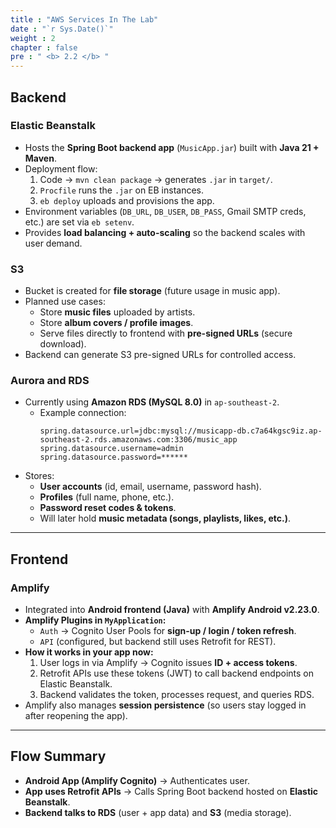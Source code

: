 ```yaml
---
title : "AWS Services In The Lab"
date : "`r Sys.Date()`"
weight : 2
chapter : false
pre : " <b> 2.2 </b> "
---
```



## Backend
### Elastic Beanstalk
- Hosts the **Spring Boot backend app** (`MusicApp.jar`) built with **Java 21 + Maven**.  
- Deployment flow:  
  1. Code → `mvn clean package` → generates `.jar` in `target/`.  
  2. `Procfile` runs the `.jar` on EB instances.  
  3. `eb deploy` uploads and provisions the app.  
- Environment variables (`DB_URL`, `DB_USER`, `DB_PASS`, Gmail SMTP creds, etc.) are set via `eb setenv`.  
- Provides **load balancing + auto-scaling** so the backend scales with user demand.  

### S3
- Bucket is created for **file storage** (future usage in music app).  
- Planned use cases:  
  - Store **music files** uploaded by artists.  
  - Store **album covers / profile images**.  
  - Serve files directly to frontend with **pre-signed URLs** (secure download).  
- Backend can generate S3 pre-signed URLs for controlled access.  

### Aurora and RDS
- Currently using **Amazon RDS (MySQL 8.0)** in `ap-southeast-2`.  
  - Example connection:  
    ```
    spring.datasource.url=jdbc:mysql://musicapp-db.c7a64kgsc9iz.ap-southeast-2.rds.amazonaws.com:3306/music_app
    spring.datasource.username=admin
    spring.datasource.password=******
    ```
- Stores:  
  - **User accounts** (id, email, username, password hash).  
  - **Profiles** (full name, phone, etc.).  
  - **Password reset codes & tokens**.  
  - Will later hold **music metadata (songs, playlists, likes, etc.)**.  


---

## Frontend

### Amplify
- Integrated into **Android frontend (Java)** with **Amplify Android v2.23.0**.  
- **Amplify Plugins in `MyApplication`:**  
  - `Auth` → Cognito User Pools for **sign-up / login / token refresh**.  
  - `API` (configured, but backend still uses Retrofit for REST).  
- **How it works in your app now:**  
  1. User logs in via Amplify → Cognito issues **ID + access tokens**.  
  2. Retrofit APIs use these tokens (JWT) to call backend endpoints on Elastic Beanstalk.  
  3. Backend validates the token, processes request, and queries RDS.  
- Amplify also manages **session persistence** (so users stay logged in after reopening the app).  


---

## Flow Summary
- **Android App (Amplify Cognito)** → Authenticates user.  
- **App uses Retrofit APIs** → Calls Spring Boot backend hosted on **Elastic Beanstalk**.  
- **Backend talks to RDS** (user + app data) and **S3** (media storage).  
  
